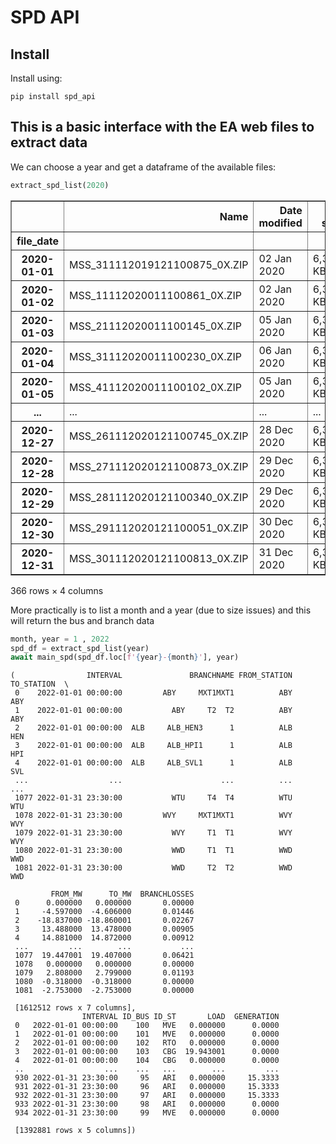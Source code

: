 SPD API
================

<!-- WARNING: THIS FILE WAS AUTOGENERATED! DO NOT EDIT! -->

## Install

Install using:

    pip install spd_api

## This is a basic interface with the EA web files to extract data

We can choose a year and get a dataframe of the available files:

``` python
extract_spd_list(2020)
```

<div>
<style scoped>
    .dataframe tbody tr th:only-of-type {
        vertical-align: middle;
    }

    .dataframe tbody tr th {
        vertical-align: top;
    }

    .dataframe thead th {
        text-align: right;
    }
</style>
<table border="1" class="dataframe">
  <thead>
    <tr style="text-align: right;">
      <th></th>
      <th>Name</th>
      <th>Date modified</th>
      <th>File size</th>
      <th>file_size</th>
    </tr>
    <tr>
      <th>file_date</th>
      <th></th>
      <th></th>
      <th></th>
      <th></th>
    </tr>
  </thead>
  <tbody>
    <tr>
      <th>2020-01-01</th>
      <td>MSS_311112019121100875_0X.ZIP</td>
      <td>02 Jan 2020</td>
      <td>6,340 KB</td>
      <td>6340</td>
    </tr>
    <tr>
      <th>2020-01-02</th>
      <td>MSS_11112020011100861_0X.ZIP</td>
      <td>02 Jan 2020</td>
      <td>6,350 KB</td>
      <td>6350</td>
    </tr>
    <tr>
      <th>2020-01-03</th>
      <td>MSS_21112020011100145_0X.ZIP</td>
      <td>05 Jan 2020</td>
      <td>6,378 KB</td>
      <td>6378</td>
    </tr>
    <tr>
      <th>2020-01-04</th>
      <td>MSS_31112020011100230_0X.ZIP</td>
      <td>06 Jan 2020</td>
      <td>6,378 KB</td>
      <td>6378</td>
    </tr>
    <tr>
      <th>2020-01-05</th>
      <td>MSS_41112020011100102_0X.ZIP</td>
      <td>05 Jan 2020</td>
      <td>6,382 KB</td>
      <td>6382</td>
    </tr>
    <tr>
      <th>...</th>
      <td>...</td>
      <td>...</td>
      <td>...</td>
      <td>...</td>
    </tr>
    <tr>
      <th>2020-12-27</th>
      <td>MSS_261112020121100745_0X.ZIP</td>
      <td>28 Dec 2020</td>
      <td>6,375 KB</td>
      <td>6375</td>
    </tr>
    <tr>
      <th>2020-12-28</th>
      <td>MSS_271112020121100873_0X.ZIP</td>
      <td>29 Dec 2020</td>
      <td>6,382 KB</td>
      <td>6382</td>
    </tr>
    <tr>
      <th>2020-12-29</th>
      <td>MSS_281112020121100340_0X.ZIP</td>
      <td>29 Dec 2020</td>
      <td>6,389 KB</td>
      <td>6389</td>
    </tr>
    <tr>
      <th>2020-12-30</th>
      <td>MSS_291112020121100051_0X.ZIP</td>
      <td>30 Dec 2020</td>
      <td>6,390 KB</td>
      <td>6390</td>
    </tr>
    <tr>
      <th>2020-12-31</th>
      <td>MSS_301112020121100813_0X.ZIP</td>
      <td>31 Dec 2020</td>
      <td>6,388 KB</td>
      <td>6388</td>
    </tr>
  </tbody>
</table>
<p>366 rows × 4 columns</p>
</div>

More practically is to list a month and a year (due to size issues) and
this will return the bus and branch data

``` python
month, year = 1 , 2022
spd_df = extract_spd_list(year)
await main_spd(spd_df.loc[f'{year}-{month}'], year)
```

    (                INTERVAL               BRANCHNAME FROM_STATION TO_STATION  \
     0    2022-01-01 00:00:00         ABY     MXT1MXT1          ABY        ABY   
     1    2022-01-01 00:00:00           ABY     T2  T2          ABY        ABY   
     2    2022-01-01 00:00:00  ALB     ALB_HEN3      1          ALB        HEN   
     3    2022-01-01 00:00:00  ALB     ALB_HPI1      1          ALB        HPI   
     4    2022-01-01 00:00:00  ALB     ALB_SVL1      1          ALB        SVL   
     ...                  ...                      ...          ...        ...   
     1077 2022-01-31 23:30:00           WTU     T4  T4          WTU        WTU   
     1078 2022-01-31 23:30:00         WVY     MXT1MXT1          WVY        WVY   
     1079 2022-01-31 23:30:00           WVY     T1  T1          WVY        WVY   
     1080 2022-01-31 23:30:00           WWD     T1  T1          WWD        WWD   
     1081 2022-01-31 23:30:00           WWD     T2  T2          WWD        WWD   
     
             FROM_MW      TO_MW  BRANCHLOSSES  
     0      0.000000   0.000000       0.00000  
     1     -4.597000  -4.606000       0.01446  
     2    -18.837000 -18.860001       0.02267  
     3     13.488000  13.478000       0.00905  
     4     14.881000  14.872000       0.00912  
     ...         ...        ...           ...  
     1077  19.447001  19.407000       0.06421  
     1078   0.000000   0.000000       0.00000  
     1079   2.808000   2.799000       0.01193  
     1080  -0.318000  -0.318000       0.00000  
     1081  -2.753000  -2.753000       0.00000  
     
     [1612512 rows x 7 columns],
                    INTERVAL ID_BUS ID_ST       LOAD  GENERATION
     0   2022-01-01 00:00:00    100   MVE   0.000000      0.0000
     1   2022-01-01 00:00:00    101   MVE   0.000000      0.0000
     2   2022-01-01 00:00:00    102   RTO   0.000000      0.0000
     3   2022-01-01 00:00:00    103   CBG  19.943001      0.0000
     4   2022-01-01 00:00:00    104   CBG   0.000000      0.0000
     ..                  ...    ...   ...        ...         ...
     930 2022-01-31 23:30:00     95   ARI   0.000000     15.3333
     931 2022-01-31 23:30:00     96   ARI   0.000000     15.3333
     932 2022-01-31 23:30:00     97   ARI   0.000000     15.3333
     933 2022-01-31 23:30:00     98   ARI   0.000000      0.0000
     934 2022-01-31 23:30:00     99   MVE   0.000000      0.0000
     
     [1392881 rows x 5 columns])
